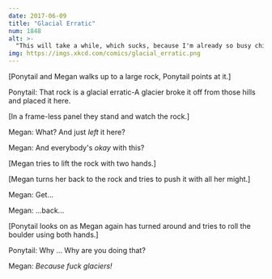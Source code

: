 ```yaml
---
date: 2017-06-09
title: "Glacial Erratic"
num: 1848
alt: >-
  "This will take a while, which sucks, because I'm already so busy chiseling out igneous intrusions from rock formations and watching Youtube loops of the Superman fault-sealing scene over and over."
img: https://imgs.xkcd.com/comics/glacial_erratic.png
---
```

[Ponytail and Megan walks up to a large rock, Ponytail points at it.]

Ponytail: That rock is a glacial erratic-A glacier broke it off from those hills and placed it here.

[In a frame-less panel they stand and watch the rock.]

Megan: What? And just *left* it here?

Megan: And everybody's *okay* with this?

[Megan tries to lift the rock with two hands.]

[Megan turns her back to the rock and tries to push it with all her might.]

Megan: Get...

Megan: ...back...

[Ponytail looks on as Megan again has turned around and tries to roll the boulder using both hands.]

Ponytail: Why ... Why are you doing that?

Megan: *Because fuck glaciers!*